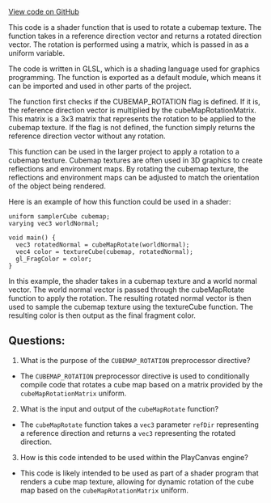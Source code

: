 [View code on GitHub](https://github.com/playcanvas/engine/src/scene/shader-lib/chunks/lit/frag/cubeMapRotate.js)

This code is a shader function that is used to rotate a cubemap texture. The function takes in a reference direction vector and returns a rotated direction vector. The rotation is performed using a matrix, which is passed in as a uniform variable. 

The code is written in GLSL, which is a shading language used for graphics programming. The function is exported as a default module, which means it can be imported and used in other parts of the project. 

The function first checks if the CUBEMAP_ROTATION flag is defined. If it is, the reference direction vector is multiplied by the cubeMapRotationMatrix. This matrix is a 3x3 matrix that represents the rotation to be applied to the cubemap texture. If the flag is not defined, the function simply returns the reference direction vector without any rotation. 

This function can be used in the larger project to apply a rotation to a cubemap texture. Cubemap textures are often used in 3D graphics to create reflections and environment maps. By rotating the cubemap texture, the reflections and environment maps can be adjusted to match the orientation of the object being rendered. 

Here is an example of how this function could be used in a shader:

```
uniform samplerCube cubemap;
varying vec3 worldNormal;

void main() {
  vec3 rotatedNormal = cubeMapRotate(worldNormal);
  vec4 color = textureCube(cubemap, rotatedNormal);
  gl_FragColor = color;
}
```

In this example, the shader takes in a cubemap texture and a world normal vector. The world normal vector is passed through the cubeMapRotate function to apply the rotation. The resulting rotated normal vector is then used to sample the cubemap texture using the textureCube function. The resulting color is then output as the final fragment color.
## Questions: 
 1. What is the purpose of the `CUBEMAP_ROTATION` preprocessor directive?
- The `CUBEMAP_ROTATION` preprocessor directive is used to conditionally compile code that rotates a cube map based on a matrix provided by the `cubeMapRotationMatrix` uniform.

2. What is the input and output of the `cubeMapRotate` function?
- The `cubeMapRotate` function takes a `vec3` parameter `refDir` representing a reference direction and returns a `vec3` representing the rotated direction.

3. How is this code intended to be used within the PlayCanvas engine?
- This code is likely intended to be used as part of a shader program that renders a cube map texture, allowing for dynamic rotation of the cube map based on the `cubeMapRotationMatrix` uniform.